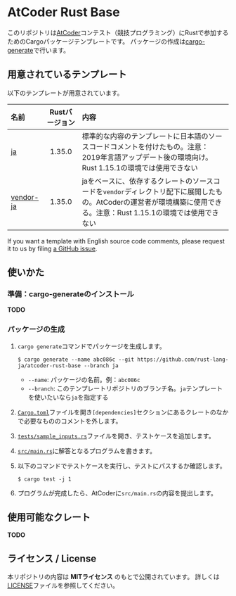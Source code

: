 <!-- -*- coding:utf-8-unix -*- -->

# AtCoder Rust Base

このリポジトリは[AtCoder][atcoder]コンテスト（競技プログラミング）にRustで参加するためのCargoパッケージテンプレートです。
パッケージの作成は[cargo-generate][cargo-generate-crate]で行います。

[atcoder]: https://atcoder.jp
[cargo-generate-crate]: https://crates.io/crates/cargo-generate


## 用意されているテンプレート

以下のテンプレートが用意されています。

| 名前 | Rustバージョン | 内容 |
|:-- |:--:|:-- |
| [ja][ja-branch] | 1.35.0 | 標準的な内容のテンプレートに日本語のソースコードコメントを付けたもの。注意：2019年言語アップデート後の環境向け。Rust 1.15.1の環境では使用できない |
| [vendor-ja][vendor-ja-branch] | 1.35.0 | jaをベースに、依存するクレートのソースコードを`vendor`ディレクトリ配下に展開したもの。AtCoderの運営者が環境構築に使用できる。注意：Rust 1.15.1の環境では使用できない |

If you want a template with English source code comments, please request it to us by filing [a GitHub issue][gh-issue].

[ja-branch]: https://github.com/rust-lang-ja/atcoder-rust-base/tree/ja
[vendor-ja-branch]: https://github.com/rust-lang-ja/atcoder-rust-base/tree/vendor-ja
[gh-issue]: https://github.com/rust-lang-ja/atcoder-rust-base/issues


## 使いかた

### 準備：cargo-generateのインストール

**TODO**

### パッケージの生成

1. `cargo generate`コマンドでパッケージを生成します。

   ```console
   $ cargo generate --name abc086c --git https://github.com/rust-lang-ja/atcoder-rust-base --branch ja
   ```

   - `--name`: パッケージの名前。例：`abc086c`
   - `--branch`: このテンプレートリポジトリのブランチ名。`ja`テンプレートを使いたいなら`ja`を指定する

1. [`Cargo.toml`](./Cargo.toml)ファイルを開き`[dependencies]`セクションにあるクレートのなかで必要なもののコメントを外します。

1. [`tests/sample_inputs.rs`](./tests/sample_inputs.rs)ファイルを開き、テストケースを追加します。

1. [`src/main.rs`](./src/main.rs)に解答となるプログラムを書きます。

1. 以下のコマンドでテストケースを実行し、テストにパスするか確認します。

   ```console
   $ cargo test -j 1
   ```

1. プログラムが完成したら、AtCoderに`src/main.rs`の内容を提出します。


## 使用可能なクレート

**TODO**


## ライセンス / License

本リポジトリの内容は **MITライセンス** のもとで公開されています。
詳しくは[LICENSE][license-file]ファイルを参照してください。

[license-file]: ./LICENSE

